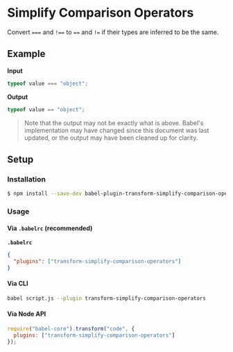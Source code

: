 # Simplify Comparison Operators

Convert `===` and `!==` to `==` and `!=` if their types are inferred to be the
same.

## Example

**Input**

```js
typeof value === "object";
```

**Output**

```js
typeof value == "object";
```

> Note that the output may not be exactly what is above. Babel's implementation
> may have changed since this document was last updated, or the output may have
> been cleaned up for clarity.

## Setup

### Installation

```sh
$ npm install --save-dev babel-plugin-transform-simplify-comparison-operators
```

### Usage

#### Via `.babelrc` (recommended)

**`.babelrc`**

```json
{
  "plugins": ["transform-simplify-comparison-operators"]
}
```

#### Via CLI

```sh
babel script.js --plugin transform-simplify-comparison-operators
```

#### Via Node API

```js
require("babel-core").transform("code", {
  plugins: ["transform-simplify-comparison-operators"]
});
```
